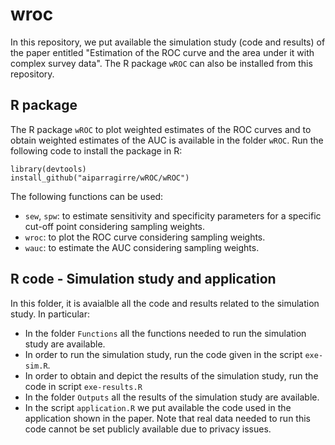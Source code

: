 # wroc

In this repository, we put available the simulation study (code and results) of the paper entitled "Estimation of the ROC curve and the area under it with complex survey data". The R package `wROC` can also be installed from this repository.

## R package

The R package `wROC` to plot weighted estimates of the ROC curves and to obtain weighted estimates of the AUC is available in the folder `wROC`. Run the following code to install the package in R:

```{r}
library(devtools)
install_github("aiparragirre/wROC/wROC")
```

The following functions can be used:

- `sew`, `spw`: to estimate sensitivity and specificity parameters for a specific cut-off point considering sampling weights.
- `wroc`: to plot the ROC curve considering sampling weights.
- `wauc`: to estimate the AUC considering sampling weights.


## R code - Simulation study and application

In this folder, it is avaialble all the code and results related to the simulation study. In particular:

- In the folder `Functions` all the functions needed to run the simulation study are available.
- In order to run the simulation study, run the code given in the script `exe-sim.R`.
- In order to obtain and depict the results of the simulation study, run the code in script `exe-results.R`
- In the folder `Outputs` all the results of the simulation study are available.
- In the script `application.R` we put available the code used in the application shown in the paper. Note that real data needed to run this code cannot be set publicly available due to privacy issues.
